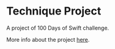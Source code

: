# Technique Project

A project of 100 Days of Swift challenge.

More info about the project [here](https://www.hackingwithswift.com/100/22).

